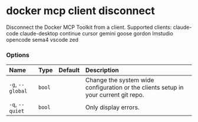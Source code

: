# docker mcp client disconnect

<!---MARKER_GEN_START-->
Disconnect the Docker MCP Toolkit from a client. Supported clients: claude-code claude-desktop continue cursor gemini goose gordon lmstudio opencode sema4 vscode zed

### Options

| Name             | Type   | Default | Description                                                                         |
|:-----------------|:-------|:--------|:------------------------------------------------------------------------------------|
| `-g`, `--global` | `bool` |         | Change the system wide configuration or the clients setup in your current git repo. |
| `-q`, `--quiet`  | `bool` |         | Only display errors.                                                                |


<!---MARKER_GEN_END-->

